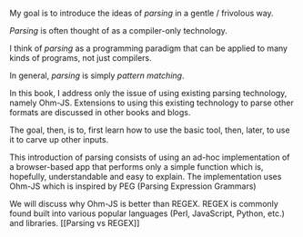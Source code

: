 My goal is to introduce the ideas of *parsing* in a gentle / frivolous way.

*Parsing* is often thought of as a compiler-only technology.

I think of *parsing* as a programming paradigm that can be applied to many kinds of programs, not just compilers.

In general, *parsing* is simply *pattern matching*.

In this book, I address only the issue of using existing parsing technology, namely Ohm-JS.  Extensions to using this existing technology to parse other formats are discussed in other books and blogs.  

The goal, then, is to, first learn how to use the basic tool, then, later, to use it to carve up other inputs.

This introduction of parsing consists of using an ad-hoc implementation of a browser-based app that performs only a simple function which is, hopefully, understandable and easy to explain.  The implementation uses Ohm-JS which is inspired by PEG (Parsing Expression Grammars)

We will discuss why Ohm-JS is better than REGEX.  REGEX is commonly found built into various popular languages (Perl, JavaScript, Python, etc.) and libraries. [[Parsing vs REGEX]]

